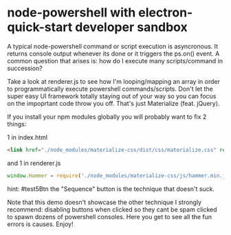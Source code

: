 # node-powershell with electron-quick-start developer sandbox

A typical node-powershell command or script execution is asyncronous.  It returns console output whenever its done or it triggers the ps.on() event.  A common question that arises is: how do I execute many scripts/command in succession?

Take a look at renderer.js to see how I'm looping/mapping an array in order to programmatically execute powershell commands/scripts.  Don't let the super easy UI framework totally staying out of your way so you can focus on the impoprtant code throw you off.  That's just Materialize (feat. jQuery).

If you install your npm modules globally you will probably want to fix 2 things:

1 in index.html
```html
<link href="./node_modules/materialize-css/dist/css/materialize.css" rel="stylesheet">
```

and 1 in renderer.js
``` javascript
window.Hammer = require('./node_modules/materialize-css/js/hammer.min.js')
```

hint: #test5Btn the "Sequence" button is the technique that doesn't suck.

Note that this demo doesn't showcase the other technique I strongly recommend: disabling buttons when clicked so they cant be spam clicked to spawn dozens of powershell consoles.  Here you get to see all the fun errors is causes.  Enjoy!